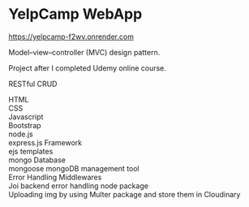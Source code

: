 # YelpCamp WebApp

https://yelpcamp-f2wv.onrender.com

Model–view–controller (MVC) design pattern.

Project after I completed Udemy online course.

RESTful CRUD

HTML <br>
CSS <br>
Javascript <br>
Bootstrap <br>
node.js <br>
express.js Framework<br>
ejs templates <br>
mongo Database <br>
mongoose mongoDB management tool <br>
Error Handling Middlewares <br>
Joi backend error handling node package <br>
Uploading img by using Multer package and store them in Cloudinary <br>
